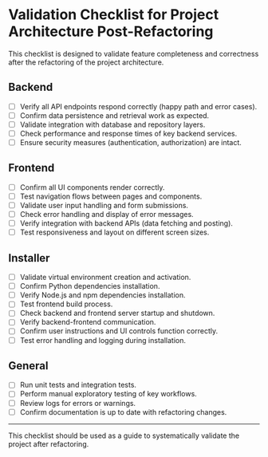 # Validation Checklist for Project Architecture Post-Refactoring

This checklist is designed to validate feature completeness and correctness after the refactoring of the project architecture.

## Backend

- [ ] Verify all API endpoints respond correctly (happy path and error cases).
- [ ] Confirm data persistence and retrieval work as expected.
- [ ] Validate integration with database and repository layers.
- [ ] Check performance and response times of key backend services.
- [ ] Ensure security measures (authentication, authorization) are intact.

## Frontend

- [ ] Confirm all UI components render correctly.
- [ ] Test navigation flows between pages and components.
- [ ] Validate user input handling and form submissions.
- [ ] Check error handling and display of error messages.
- [ ] Verify integration with backend APIs (data fetching and posting).
- [ ] Test responsiveness and layout on different screen sizes.

## Installer

- [ ] Validate virtual environment creation and activation.
- [ ] Confirm Python dependencies installation.
- [ ] Verify Node.js and npm dependencies installation.
- [ ] Test frontend build process.
- [ ] Check backend and frontend server startup and shutdown.
- [ ] Verify backend-frontend communication.
- [ ] Confirm user instructions and UI controls function correctly.
- [ ] Test error handling and logging during installation.

## General

- [ ] Run unit tests and integration tests.
- [ ] Perform manual exploratory testing of key workflows.
- [ ] Review logs for errors or warnings.
- [ ] Confirm documentation is up to date with refactoring changes.

---

This checklist should be used as a guide to systematically validate the project after refactoring.
